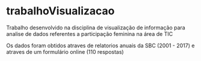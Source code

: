 # trabalhoVisualizacao
Trabalho desenvolvido na disciplina de visualização de informação para analise de dados referentes a participação feminina na área de TIC

Os dados foram obtidos atraves de relatorios anuais da SBC (2001 - 2017) e atraves de um formulário online (110 respostas)
